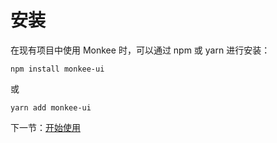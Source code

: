 # 安装

在现有项目中使用 Monkee 时，可以通过 npm 或 yarn 进行安装：

```
npm install monkee-ui
```

或

```
yarn add monkee-ui
```

下一节：[开始使用](#/doc/get-started)
